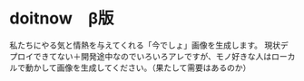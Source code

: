 doitnow　β版
============
私たちにやる気と情熱を与えてくれる「今でしょ」画像を生成します。
現状デプロイできてない＋開発途中なのでいろいろアレですが、モノ好きな人はローカルで動かして画像を生成してください。（果たして需要はあるのか）
